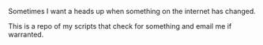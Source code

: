 Sometimes I want a heads up when something on the internet has changed.

This is a repo of my scripts that check for something and email me if warranted.

